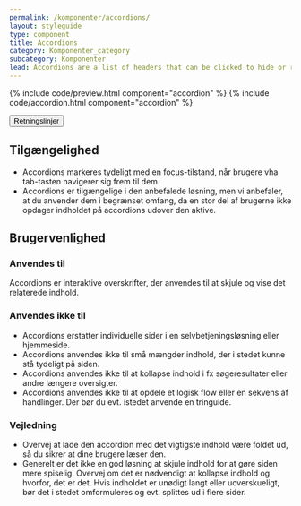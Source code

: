```yaml
---
permalink: /komponenter/accordions/
layout: styleguide
type: component
title: Accordions
category: Komponenter_category
subcategory: Komponenter
lead: Accordions are a list of headers that can be clicked to hide or reveal additional content.
---
```


{% include code/preview.html component="accordion" %}
{% include code/accordion.html component="accordion" %}
<div class="accordion-bordered">
  <button class="button-unstyled accordion-button"
    aria-expanded="true" aria-controls="documentation">
    Retningslinjer
  </button>
  <div id="documentation" class="accordion-content">
    <article>
      <section>
          <h2 class="h4">Tilgængelighed</h2>
          <ul>
              <li>Accordions markeres tydeligt med en focus-tilstand, når brugere vha tab-tasten navigerer sig frem til dem.</li>
              <li>Accordions er tilgængelige i den anbefalede løsning, men vi anbefaler, at du anvender dem i begrænset omfang, da en stor del af brugerne ikke opdager indholdet på accordions udover den aktive.</li>
          </ul>
      </section>
      <section>
          <h2 class="h4">Brugervenlighed</h2>
          <h3 class="h5">Anvendes til</h3>
          <p>Accordions er interaktive overskrifter, der anvendes til at skjule og vise det relaterede indhold.</p>
          <h3 class="h5">Anvendes ikke til</h3>
          <ul>
              <li>Accordions erstatter individuelle sider i en selvbetjeningsløsning eller hjemmeside.</li>
              <li>Accordions anvendes ikke til små mængder indhold, der i stedet kunne stå tydeligt på siden.</li>
              <li>Accordions anvendes ikke til at kollapse indhold i fx søgeresultater eller andre længere oversigter.</li>
              <li>Accordions anvendes ikke til at opdele et logisk flow eller en sekvens af handlinger. Der bør du evt. istedet anvende en tringuide.</li>
          </ul>
          <h3 class="h5">Vejledning</h3>                
          <ul>
              <li>Overvej at lade den accordion med det vigtigste indhold være foldet ud, så du sikrer at dine brugere læser den.</li>
              <li>Generelt er det ikke en god løsning at skjule indhold for at gøre siden mere spiselig. Overvej om det er nødvendigt at kollapse indhold og hvorfor, det er det. Hvis indholdet er unødigt langt eller uoverskueligt, bør det i stedet omformuleres og evt. splittes ud i flere sider. </li>
          </ul>
      </section>
    </article>
  </div>
</div>